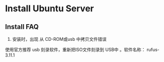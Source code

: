 # Install Ubuntu Server 


## Install FAQ


1. 安装时，出现 从 CD-ROM或usb 中拷贝文件错误 


使用官方推荐 usb 刻录软件，重新把ISO文件刻录到 USB中 。软件名称： rufus-3.11.1 



